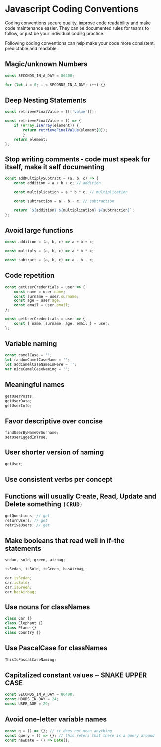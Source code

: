 
# Javascript Coding Conventions
Coding conventions secure quality, improve code readability and make code maintenance easier. They can be documented rules for teams to follow, or just be your individual coding practice.

Following coding conventions can help make your code more consistent, predictable and readable.

## Magic/unknown Numbers

```javascript
const SECONDS_IN_A_DAY = 86400;
```

```javascript
for (let i = 0; i < SECONDS_IN_A_DAY; i++) {}
```


## Deep Nesting Statements

```javascript
const retrieveFinalValue = [[['value']]];

const retrieveFinalValue = () => {
    if (Array.isArray(element)) {
        return retrieveFinalValue(element[0]);
        }
    return element;
};
```

## Stop writing comments - code must speak for itself, make it self documenting

```javascript
const addMultiplySubtract = (a, b, c) => {
    const addition = a + b + c; // addition

    const multiplication = a * b * c; // multiplication

    const subtraction = a - b - c; // subtraction

    return `${addition} ${multiplication} ${subtraction}`;
};
```

## Avoid large functions
```javascript
const addition = (a, b, c) => a + b + c;
```
```javascript
const multiply = (a, b, c) => a * b * c;
```
```javascript
const subtract = (a, b, c) => a - b - c;
```

## Code repetition

```javascript
const getUserCredentials = user => {
    const name = user.name;
    const surname = user.surname;
    const age = user.age;
    const email = user.email;
};
```
```javascript
const getUserCredentials = user => {
    const { name, surname, age, email } = user;
};
```

## Variable naming

```javascript
const camelCase = '';
let randomCamelCaseName = '';
let addCamelCaseNameInHere = '';
var niceCamelCaseNaming = '';
```

## Meaningful names

```javascript
getUserPosts;
getUserData;
getUserInfo;
```

## Favor descriptive over concise

```javascript
findUserByNameOrSurname;
setUserLggedInTrue;
```

## User shorter version of naming

```javascript
getUser;
```

## Use consistent verbs per concept

## Functions will usually Create, Read, Update and Delete something `(CRUD)`

```javascript
getQuestions; // get
returnUsers; // get
retriveUsers; // get
```

## Make booleans that read well in if-the statements

```javascript
sedan, sold, green, airbag;
```

```javascript
isSedan, isSold, isGreen, hasAirbag;
```

```javascript
car.isSedan;
car.isSold;
car.isGreen;
car.hasAirbag;
```

## Use nouns for classNames

```javascript
class Car {}
class Elephant {}
class Plane {}
class Country {}
```

## Use PascalCase for classNames

```javascript
ThisIsPascalCaseNaming;
```

## Capitalized constant values ~ SNAKE UPPER CASE

```javascript
const SECONDS_IN_A_DAY = 86400;
const HOURS_IN_DAY = 24;
const USER_AGE = 29;
```

## Avoid one-letter variable names

```javascript
const q = () => {}; // it does not mean anything
const query = () => {}; // this refers that there is a query around
const newDate = () => Date();
```
